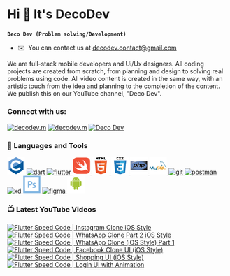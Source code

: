 Hi 👋 It's DecoDev
========================

**`Deco Dev (Problem solving/Development)`**

*   ✉️  You can contact us at [decodev.contact@gmail.com](mailto:decodev.contact@gmail.com)

We are full-stack mobile developers and Ui/Ux designers. All coding projects are created from scratch, from planning and design to solving real problems using code. All video content is created in the same way, with an artistic touch from the idea and planning to the completion of the content. We publish this on our YouTube channel, "Deco Dev".

<h3 align="left">Connect with us:</h3>


<p align="left">
<a href="https://www.tiktok.com/@decodev.m" target="_blank"><img align="center" src="https://img.icons8.com/ios-filled/512/tiktok.png" alt="decodev.m" height="35" width="33"/></a>
<a href="https://instagram.com/decodev.m" target="_blank"><img align="center" src="https://raw.githubusercontent.com/rahuldkjain/github-profile-readme-generator/master/src/images/icons/Social/instagram.svg" alt="decodev.m" height="30" width="40"/></a>
<a href="https://www.youtube.com/channel/UCW5cUU7YYs1EFIIzcImqBPA" target="_blank"><img align="center" src="https://raw.githubusercontent.com/rahuldkjain/github-profile-readme-generator/master/src/images/icons/Social/youtube.svg" alt="Deco Dev" height="30" width="40"/></a></p>

### 🧰 Languages and Tools

<p align="left"> 
  
<a href="https://www.cprogramming.com/" target="_blank" rel="noreferrer"> <img src="https://raw.githubusercontent.com/devicons/devicon/master/icons/c/c-original.svg" alt="c" width="40" height="40"/> </a> 
<a href="https://dart.dev" target="_blank" rel="noreferrer"> <img src="https://www.vectorlogo.zone/logos/dartlang/dartlang-icon.svg" alt="dart" width="40" height="40"/> </a> 
<a href="https://flutter.dev" target="_blank" rel="noreferrer"> <img src="https://www.vectorlogo.zone/logos/flutterio/flutterio-icon.svg" alt="flutter" width="40" height="40"/> </a> 
<a href="https://developer.apple.com/swift/" target="_blank" rel="noreferrer"> <img src="https://raw.githubusercontent.com/devicons/devicon/master/icons/swift/swift-original.svg" alt="swift" width="40" height="40"/> </a> 
<a href="https://www.w3.org/html/" target="_blank" rel="noreferrer"> <img src="https://raw.githubusercontent.com/devicons/devicon/master/icons/html5/html5-original-wordmark.svg" alt="html5" width="40" height="40"/> </a> 
<a href="https://www.w3schools.com/css/" target="_blank" rel="noreferrer"> <img src="https://raw.githubusercontent.com/devicons/devicon/master/icons/css3/css3-original-wordmark.svg" alt="css3" width="40" height="40"/> </a> 
<a href="https://www.php.net" target="_blank" rel="noreferrer"> <img src="https://raw.githubusercontent.com/devicons/devicon/master/icons/php/php-original.svg" alt="php" width="40" height="40"/> </a> 
<a href="https://www.mysql.com/" target="_blank" rel="noreferrer"> <img src="https://raw.githubusercontent.com/devicons/devicon/master/icons/mysql/mysql-original-wordmark.svg" alt="mysql" width="40" height="40"/> </a> 
<a href="https://git-scm.com/" target="_blank" rel="noreferrer"> <img src="https://www.vectorlogo.zone/logos/git-scm/git-scm-icon.svg" alt="git" width="40" height="40"/> </a> 
<a href="https://postman.com" target="_blank" rel="noreferrer"> <img src="https://www.vectorlogo.zone/logos/getpostman/getpostman-icon.svg" alt="postman" width="40" height="40"/> </a> 
<a href="https://www.adobe.com/products/xd.html" target="_blank" rel="noreferrer"> <img src="https://cdn.worldvectorlogo.com/logos/adobe-xd.svg" alt="xd" width="40" height="40"/> </a> 
<a href="https://www.photoshop.com/en" target="_blank" rel="noreferrer"> <img src="https://raw.githubusercontent.com/devicons/devicon/master/icons/photoshop/photoshop-line.svg" alt="photoshop" width="40" height="40"/> </a> 
<a href="https://www.figma.com/" target="_blank" rel="noreferrer"> <img src="https://www.vectorlogo.zone/logos/figma/figma-icon.svg" alt="figma" width="40" height="40"/> </a> <a href="https://developer.android.com" target="_blank" rel="noreferrer"> <img src="https://raw.githubusercontent.com/devicons/devicon/master/icons/android/android-original-wordmark.svg" alt="android" width="40" height="40"/> </a>  
</p>

### 📺 Latest YouTube Videos

<!-- BEGIN YOUTUBE-CARDS -->
[![Flutter Speed Code | Instagram Clone iOS Style](https://ytcards.demolab.com/?id=THyEXq9ktXE&title=Flutter+Speed+Code+%7C+Instagram+Clone+iOS+Style&lang=en&timestamp=1670785207&background_color=%230d1117&title_color=%23ffffff&stats_color=%23dedede&width=250&duration=1347 "Flutter Speed Code | Instagram Clone iOS Style")](https://www.youtube.com/watch?v=THyEXq9ktXE)
[![Flutter Speed Code | WhatsApp Clone Part 2 iOS Style](https://ytcards.demolab.com/?id=3HzgnnOqvZI&title=Flutter+Speed+Code+%7C+WhatsApp+Clone+Part+2+iOS+Style&lang=en&timestamp=1669489202&background_color=%230d1117&title_color=%23ffffff&stats_color=%23dedede&width=250&duration=716 "Flutter Speed Code | WhatsApp Clone Part 2 iOS Style")](https://www.youtube.com/watch?v=3HzgnnOqvZI)
[![Flutter Speed Code | WhatsApp Clone (iOS Style) Part 1](https://ytcards.demolab.com/?id=9v0eGDPOCJo&title=Flutter+Speed+Code+%7C+WhatsApp+Clone+%28iOS+Style%29+Part+1&lang=en&timestamp=1669316406&background_color=%230d1117&title_color=%23ffffff&stats_color=%23dedede&width=250&duration=640 "Flutter Speed Code | WhatsApp Clone (iOS Style) Part 1")](https://www.youtube.com/watch?v=9v0eGDPOCJo)
[![Flutter Speed Code | Facebook Clone UI (iOS Style)](https://ytcards.demolab.com/?id=eKs-rXJ5x6I&title=Flutter+Speed+Code+%7C+Facebook+Clone+UI+%28iOS+Style%29&lang=en&timestamp=1669057226&background_color=%230d1117&title_color=%23ffffff&stats_color=%23dedede&width=250&duration=1353 "Flutter Speed Code | Facebook Clone UI (iOS Style)")](https://www.youtube.com/watch?v=eKs-rXJ5x6I)
[![Flutter Speed Code | Shopping UI (iOS Style)](https://ytcards.demolab.com/?id=1ye6XPXd_18&title=Flutter+Speed+Code+%7C+Shopping+UI+%28iOS+Style%29&lang=en&timestamp=1668884400&background_color=%230d1117&title_color=%23ffffff&stats_color=%23dedede&width=250&duration=905 "Flutter Speed Code | Shopping UI (iOS Style)")](https://www.youtube.com/watch?v=1ye6XPXd_18)
[![Flutter Speed Code | Login UI with Animation](https://ytcards.demolab.com/?id=AMxRXpAWDNo&title=Flutter+Speed+Code+%7C+Login+UI+with+Animation&lang=en&timestamp=1668711605&background_color=%230d1117&title_color=%23ffffff&stats_color=%23dedede&width=250&duration=835 "Flutter Speed Code | Login UI with Animation")](https://www.youtube.com/watch?v=AMxRXpAWDNo)
<!-- END YOUTUBE-CARDS -->

